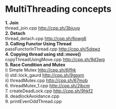 # MultiThreading concepts

**1. Join** <br />
thread_join.cpp                      http://cpp.sh/3bjuyp <br />
**2. Detach** <br />
thread_detach.cpp                    http://cpp.sh/6owg6 <br />
**3. Calling Functor Using Thread** <br />
passFunctorInThread.cpp              http://cpp.sh/5dqwz <br />
**4. Copying thread using std::move()** <br />
copyThreadUsingMove.cpp              http://cpp.sh/9d3wg <br />
**5. Race Condition and Mutex** <br />
i) Simple Mutex                      http://cpp.sh/6jfhk <br />
ii) std::lock_gaurd                  http://cpp.sh/9gpxm <br />
ii) threadMutex.cpp                      http://cpp.sh/67mob <br />
6. threadMutex_1.cpp                    http://cpp.sh/2jbcm <br />
7. createDeadLock.cpp                   http://cpp.sh/9hkf2 <br />
8. deadlockAvoidance.cpp                <br />
9. printEvenOddThread.cpp <br />
